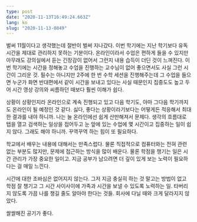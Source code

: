 ```yaml
---
type: post
date: "2020-11-13T16:49:24.663Z"
lang: ko
slug: "2020-11-13-0849"
---
```


벌써 11월이다고 생각했는데 절반이 벌써 지나갔다. 이번 학기에는 지난 학기보다 유독 시간을 제대로 관리하지 못하는 기분이다. 온라인이라서 수업은 편하게 들을 수 있지만 아무래도 강의실에서 듣는 긴장감이 없어서 그런지 내용 습득이 더딘 것이 느껴진다. 이번 학기에는 시간을 정해놓고 수업을 진행하는 교수님이 없어 좋으면서도 사실 그런 시간이 그리운 것. 필수는 아니지만 2주에 한 번 수학 세션을 진행해주는데 그 수업을 들으면 누군가 화면 반대편에서 같이 시간을 보내고 있다는 사실 때문인지 집중도도 높고 두어 시간 영상 강의와 씨름하던 때보다 훨씬 이해가 쉽다.

상황이 상황인지라 온라인으로 계속 진행되고 있고 다음 학기도, 아마 그다음 학기까지도 온라인이 될 예정인 것 같다. 싫다, 좋다는 상황이라기보다는 어떻게든 적응해서 최대한 결과를 내야 하니까. 나는 늘 온라인에선 쉽게 산만해져서 문제다. 생각의 흐름대로 탭을 열고 검색하는 일상을 접어두고 눈 앞에 있는 수업에 몇 시간이고 집중하는 일이 쉽지 않다. 그래도 해야 하니까. 꾸역꾸역 하는 힘이 또 필요하다.

학교에서 배우는 내용에 대해서는 만족스럽다. 물론 직접적으로 컴퓨터와는 전혀 관련 없는 부분도 많지만, 문제에 접근하는 방식을 많이 배운다. 물론 학점을 챙기는 일은 시간 관리가 가장 중요한 일이고. 지금 공부가 남으려면 더 깊이 있게 보는 노력이 필요하다는 걸 매일 느낀다.

시간에 대한 조바심은 없어지지 않는다. 그저 지금 충실히 하는 것 말고는 방법이 없고 학점 잘 챙기고 그 시간 사이사이에 가족과 시간을 보낼 수 있도록 노력하는 일. 타버리지 않도록 가끔 나를 챙길 줄도 알아야 한다는 것들. 회사에 다닐 때와 크게 달라지지 않았다.

쌀쌀해진 공기가 좋다.

